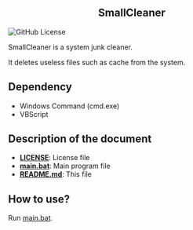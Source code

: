 <h2 style="text-align: center;">SmallCleaner</h2>

<img alt="GitHub License" src="https://img.shields.io/github/license/NameText-c/SmallCleaner">

SmallCleaner is a system junk cleaner.

It deletes useless files such as cache from the system.

## Dependency

- Windows Command (cmd.exe)
- VBScript

## Description of the document

- **[LICENSE](/LICENSE)**: License file
- **[main.bat](/main.bat)**: Main program file
- **[README.md](/README.md)**: This file

## How to use?

Run [main.bat](/main.bat).